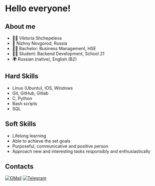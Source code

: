 # Hello everyone!
<div id="header" align="center">
  <script src="https://gist.github.com/brudnak/aba00c9a1c92d226f68e8ad8ba1e0a40.js"></script>
</div>

## About me

- :raising_hand_woman: Viktoria Shchepeleva  
- :round_pushpin: Nizhny Novgorod, Russia  
- :woman_student: Bachelor: Business Management, HSE  
- :woman_technologist: Student: Backend Development, School 21  
- :earth_africa: Russian (native), English (B2)  

## Hard Skills

- Linux (Ubuntu), IOS, Windows
- Git, GitHub, Gitlab  
- C, Python
- Bash scripts
- SQL

## Soft Skills

- Lifelong learning  
- Able to achieve the set goals  
- Purposeful, communicative and positive person  
- Approach new and interesting tasks responsibly and enthusiastically  

## Contacts

 [![GMail](https://img.shields.io/badge/Gmail-D14836?style=for-the-badge&logo=gmail&logoColor=white)](mailto:sshinoxy@gmail.com)
 [![Telegram](https://img.shields.io/badge/Telegram-2CA5E0?style=for-the-badge&logo=telegram&logoColor=white)](https://t.me/shinoxy)
